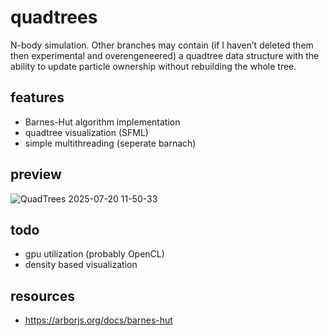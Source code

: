 # quadtrees
N-body simulation. Other branches may contain (if I haven’t deleted them then experimental and overengeneered) a quadtree data structure with the ability to update particle ownership without rebuilding the whole tree.

## features
- Barnes-Hut algorithm implementation
- quadtree visualization (SFML)
- simple multithreading (seperate barnach)

## preview
![QuadTrees 2025-07-20 11-50-33](https://github.com/user-attachments/assets/8b4804a8-306c-4aad-b8e9-d5664dc895a6)



## todo
- gpu utilization (probably OpenCL)
- density based visualization


## resources
- https://arborjs.org/docs/barnes-hut
